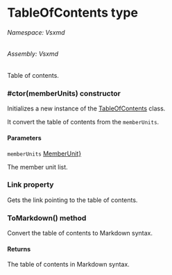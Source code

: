 <a name='T-Vsxmd-TableOfContents'></a>
# TableOfContents type

###### Namespace:  Vsxmd

###### Assembly:  Vsxmd

Table of contents.

<a name='M-Vsxmd-TableOfContents-#ctor-System-Linq-IOrderedEnumerable{Vsxmd-Units-MemberUnit}-'></a>
### #ctor(memberUnits) constructor

Initializes a new instance of the [TableOfContents](/Vsxmd.TableOfContents.md/#T-Vsxmd-TableOfContents) class.

It convert the table of contents from the `memberUnits`.

#### Parameters

`memberUnits`  [MemberUnit}](https://docs.microsoft.com/dotnet/api/System.Linq.IOrderedEnumerable)  

The member unit list.

<a name='P-Vsxmd-TableOfContents-Link'></a>
### Link property

Gets the link pointing to the table of contents.

<a name='M-Vsxmd-TableOfContents-ToMarkdown'></a>
### ToMarkdown() method

Convert the table of contents to Markdown syntax.

#### Returns





The table of contents in Markdown syntax.
